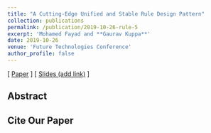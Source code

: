 ```yaml
---
title: "A Cutting-Edge Unified and Stable Rule Design Pattern"
collection: publications
permalink: /publication/2019-10-26-rule-5
excerpt: 'Mohamed Fayad and **Gaurav Kuppa**'
date: 2019-10-26
venue: 'Future Technologies Conference'
author_profile: false
---
```

[ [Paper](/files/Stable_Rule_Design.pdf) ] [ [Slides (add link)](/files/final_AnyRule.pptx) ]

## Abstract

## Cite Our Paper